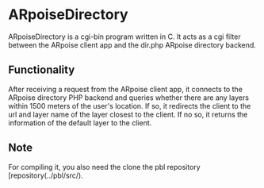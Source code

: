 # ARpoiseDirectory

ARpoiseDirectory is a cgi-bin program written in C. It acts as a cgi filter between the ARpoise client app and the dir.php ARpoise directory backend.

## Functionality
After receiving a request from the ARpoise client app,
it connects to the ARpoise directory PHP backend and queries whether there are any layers within 1500 meters of the user's location.
If so, it redirects the client to the url and layer name of the layer closest to the client.
If no so, it returns the information of the default layer to the client.

## Note
For compiling it, you also need the clone the pbl repository
[repository(../pbl/src/).
